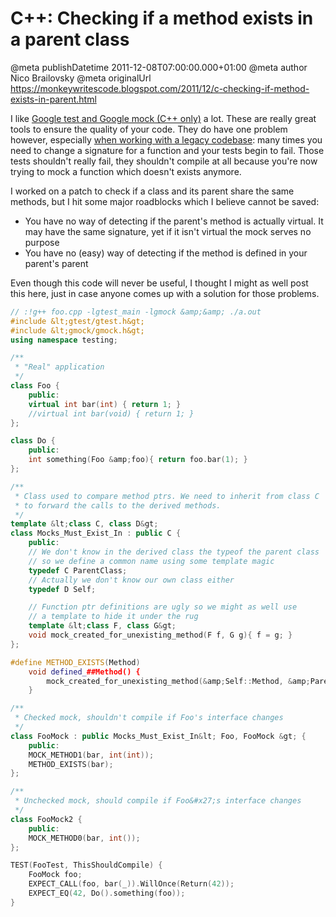 # C++: Checking if a method exists in a parent class

@meta publishDatetime 2011-12-08T07:00:00.000+01:00
@meta author Nico Brailovsky
@meta originalUrl https://monkeywritescode.blogspot.com/2011/12/c-checking-if-method-exists-in-parent.html

I like [Google test and Google mock (C++ only)](/blog_md/2009/0602_TestingampmockingC.md) a lot. These are really great tools to ensure the quality of your code. They do have one problem however, especially [when working with a legacy codebase](/blog_md/2009/1023_Retrofittingunittestsforlegacycode.md): many times you need to change a signature for a function and your tests begin to fail. Those tests shouldn't really fail, they shouldn't compile at all because you're now trying to mock a function which doesn't exists anymore.

I worked on a patch to check if a class and its parent share the same methods, but I hit some major roadblocks which I believe cannot be saved:

* You have no way of detecting if the parent's method is actually virtual. It may have the same signature, yet if it isn't virtual the mock serves no purpose
* You have no (easy) way of detecting if the method is defined in your parent's parent

Even though this code will never be useful, I thought I might as well post this here, just in case anyone comes up with a solution for those problems.

```c++
// :!g++ foo.cpp -lgtest_main -lgmock &amp;&amp; ./a.out
#include &lt;gtest/gtest.h&gt;
#include &lt;gmock/gmock.h&gt;
using namespace testing;

/**
 * "Real" application
 */
class Foo {
	public:
	virtual int bar(int) { return 1; }
	//virtual int bar(void) { return 1; }
};

class Do {
	public:
	int something(Foo &amp;foo){ return foo.bar(1); }
};

/**
 * Class used to compare method ptrs. We need to inherit from class C
 * to forward the calls to the derived methods.
 */
template &lt;class C, class D&gt;
class Mocks_Must_Exist_In : public C {
	public:
	// We don't know in the derived class the typeof the parent class
	// so we define a common name using some template magic
	typedef C ParentClass;
	// Actually we don't know our own class either
	typedef D Self;

	// Function ptr definitions are ugly so we might as well use
	// a template to hide it under the rug
	template &lt;class F, class G&gt;
	void mock_created_for_unexisting_method(F f, G g){ f = g; }
};

#define METHOD_EXISTS(Method)
	void defined_##Method() {
		mock_created_for_unexisting_method(&amp;Self::Method, &amp;ParentClass::Method);
	}

/**
 * Checked mock, shouldn't compile if Foo's interface changes
 */
class FooMock : public Mocks_Must_Exist_In&lt; Foo, FooMock &gt; {
	public:
	MOCK_METHOD1(bar, int(int));
	METHOD_EXISTS(bar);
};

/**
 * Unchecked mock, should compile if Foo&#x27;s interface changes
 */
class FooMock2 {
	public:
	MOCK_METHOD0(bar, int());
};

TEST(FooTest, ThisShouldCompile) {
	FooMock foo;
	EXPECT_CALL(foo, bar(_)).WillOnce(Return(42));
	EXPECT_EQ(42, Do().something(foo));
}

```

